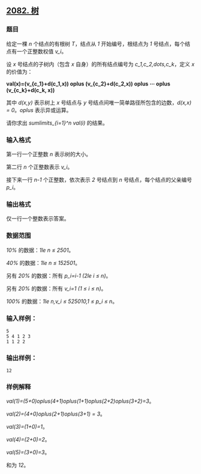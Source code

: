 ## [2082. 树](https://www.acwing.com/problem/content/2084/)

### 题目

给定一棵 *n* 个结点的有根树 *T*，结点从 *1* 开始编号，根结点为 *1* 号结点，每个结点有一个正整数权值 *v_i*。

设 *x* 号结点的子树内（包含 *x* 自身）的所有结点编号为 *c_1,c_2,dots,c_k*，定义 *x* 的价值为：

**val(x)=(v_{c_1}+d(c_1,x)) oplus (v_{c_2}+d(c_2,x)) oplus ⋯ oplus (v_{c_k}+d(c_k, x))**

其中 *d(x,y)* 表示树上 *x* 号结点与 *y* 号结点间唯一简单路径所包含的边数，*d(x,x) = 0*。*oplus* 表示异或运算。

请你求出 *sumlimits_{i=1}^n val(i)* 的结果。

### 输入格式

第一行一个正整数 *n* 表示树的大小。

第二行 *n* 个正整数表示 *v_i*。

接下来一行 *n-1* 个正整数，依次表示 *2* 号结点到 *n* 号结点，每个结点的父亲编号 *p_i*。

### 输出格式

仅一行一个整数表示答案。

### 数据范围

*10%* 的数据：*1le n ≤ 2501*。

*40%* 的数据：*1le n ≤ 152501*。

另有 *20%* 的数据：所有 *p_i=i-1 (2le i ≤ n)*。

另有 *20%* 的数据：所有 *v_i=1 (1 ≤ i ≤ n)*。

*100%* 的数据：*1le n,v_i ≤ 525010,1 ≤ p_i ≤ n*。

### 输入样例：

```
5
5 4 1 2 3
1 1 2 2
```

### 输出样例：

```
12
```

### 样例解释

*val(1)=(5+0)oplus(4+1)oplus(1+1)oplus(2+2)oplus(3+2)=3*。

*val(2)=(4+0)oplus(2+1)oplus(3+1) = 3*。

*val(3)=(1+0)=1*。

*val(4)=(2+0)=2*。

*val(5)=(3+0)=3*。

和为 *12*。
